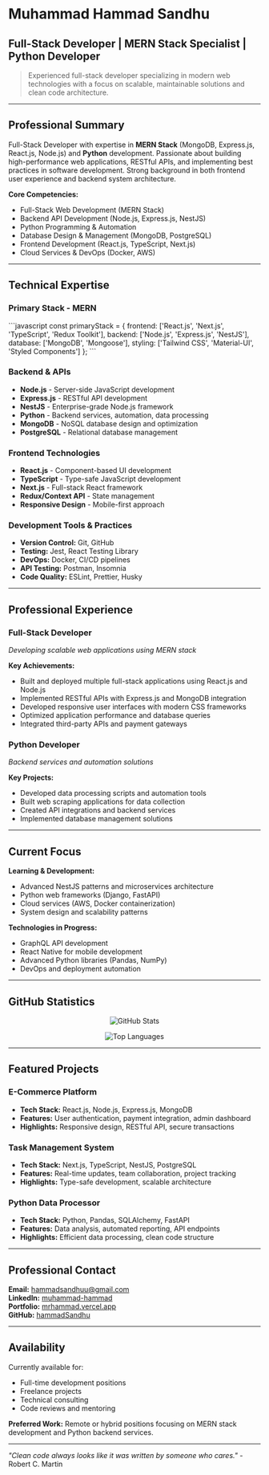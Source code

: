 # Muhammad Hammad Sandhu
## Full-Stack Developer | MERN Stack Specialist | Python Developer

> Experienced full-stack developer specializing in modern web technologies with a focus on scalable, maintainable solutions and clean code architecture.

---

## Professional Summary

Full-Stack Developer with expertise in **MERN Stack** (MongoDB, Express.js, React.js, Node.js) and **Python** development. Passionate about building high-performance web applications, RESTful APIs, and implementing best practices in software development. Strong background in both frontend user experience and backend system architecture.

**Core Competencies:**
- Full-Stack Web Development (MERN Stack)
- Backend API Development (Node.js, Express.js, NestJS)
- Python Programming & Automation
- Database Design & Management (MongoDB, PostgreSQL)
- Frontend Development (React.js, TypeScript, Next.js)
- Cloud Services & DevOps (Docker, AWS)

---

## Technical Expertise

### **Primary Stack - MERN**
\`\`\`javascript
const primaryStack = {
  frontend: ['React.js', 'Next.js', 'TypeScript', 'Redux Toolkit'],
  backend: ['Node.js', 'Express.js', 'NestJS'],
  database: ['MongoDB', 'Mongoose'],
  styling: ['Tailwind CSS', 'Material-UI', 'Styled Components']
};
\`\`\`

### **Backend & APIs**
- **Node.js** - Server-side JavaScript development
- **Express.js** - RESTful API development
- **NestJS** - Enterprise-grade Node.js framework
- **Python** - Backend services, automation, data processing
- **MongoDB** - NoSQL database design and optimization
- **PostgreSQL** - Relational database management

### **Frontend Technologies**
- **React.js** - Component-based UI development
- **TypeScript** - Type-safe JavaScript development
- **Next.js** - Full-stack React framework
- **Redux/Context API** - State management
- **Responsive Design** - Mobile-first approach

### **Development Tools & Practices**
- **Version Control:** Git, GitHub
- **Testing:** Jest, React Testing Library
- **DevOps:** Docker, CI/CD pipelines
- **API Testing:** Postman, Insomnia
- **Code Quality:** ESLint, Prettier, Husky

---

## Professional Experience

### **Full-Stack Developer**
*Developing scalable web applications using MERN stack*

**Key Achievements:**
- Built and deployed multiple full-stack applications using React.js and Node.js
- Implemented RESTful APIs with Express.js and MongoDB integration
- Developed responsive user interfaces with modern CSS frameworks
- Optimized application performance and database queries
- Integrated third-party APIs and payment gateways

### **Python Developer**
*Backend services and automation solutions*

**Key Projects:**
- Developed data processing scripts and automation tools
- Built web scraping applications for data collection
- Created API integrations and backend services
- Implemented database management solutions

---

## Current Focus

**Learning & Development:**
- Advanced NestJS patterns and microservices architecture
- Python web frameworks (Django, FastAPI)
- Cloud services (AWS, Docker containerization)
- System design and scalability patterns

**Technologies in Progress:**
- GraphQL API development
- React Native for mobile development
- Advanced Python libraries (Pandas, NumPy)
- DevOps and deployment automation

---

## GitHub Statistics

<div align="center">

![GitHub Stats](https://github-readme-stats.vercel.app/api?username=hammadSandhu&show_icons=true&theme=default&hide_border=true&count_private=true)

![Top Languages](https://github-readme-stats.vercel.app/api/top-langs/?username=hammadSandhu&layout=compact&theme=default&hide_border=true)

</div>

---

## Featured Projects

### **E-Commerce Platform**
- **Tech Stack:** React.js, Node.js, Express.js, MongoDB
- **Features:** User authentication, payment integration, admin dashboard
- **Highlights:** Responsive design, RESTful API, secure transactions

### **Task Management System**
- **Tech Stack:** Next.js, TypeScript, NestJS, PostgreSQL
- **Features:** Real-time updates, team collaboration, project tracking
- **Highlights:** Type-safe development, scalable architecture

### **Python Data Processor**
- **Tech Stack:** Python, Pandas, SQLAlchemy, FastAPI
- **Features:** Data analysis, automated reporting, API endpoints
- **Highlights:** Efficient data processing, clean code structure

---

## Professional Contact

**Email:** [hammadsandhuu@gmail.com](mailto:hammadsandhuu@gmail.com)  
**LinkedIn:** [muhammad-hammad](https://www.linkedin.com/in/muhammad-hammad)  
**Portfolio:** [mrhammad.vercel.app](https://mrhammad.vercel.app)  
**GitHub:** [hammadSandhu](https://github.com/hammadSandhu)

---

## Availability

Currently available for:
- Full-time development positions
- Freelance projects
- Technical consulting
- Code reviews and mentoring

**Preferred Work:** Remote or hybrid positions focusing on MERN stack development and Python backend services.

---

*"Clean code always looks like it was written by someone who cares."* - Robert C. Martin
